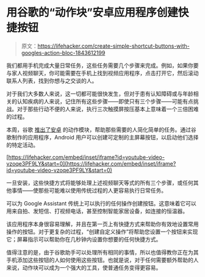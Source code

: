 # 用谷歌的“动作块”安卓应用程序创建快捷按钮

> 原文：<https://lifehacker.com/create-simple-shortcut-buttons-with-googles-action-bloc-1843612199>

我们都用手机完成大量日常任务，这些任务需要几个步骤来完成。例如，如果你要与家人视频聊天，你可能需要在手机上找到视频应用程序，点击打开它，然后滚动联系人列表，找到你想与之交谈的人。



对于我们大多数人来说，这一切都可能很快发生，但对于患有认知障碍或与年龄相关的认知疾病的人来说，记住所有这些步骤——即使只有三个步骤——可能有点挑战。对于那些行动不便的人来说，执行三次触摸屏按压基本上意味着一个三倍困难的过程。

本周，谷歌 [推出了安卓](https://play.google.com/store/apps/details?id=com.google.android.apps.accessibility.maui.actionblocks&hl=en_US) 的动作模块，帮助那些需要的人简化简单的任务。通过谷歌制作的应用程序，Android 用户可以创建可定制的主屏幕按钮，以启动他们选择的特定活动。

 [https://lifehacker.com/embed/inset/iframe?id=youtube-video-vzoqe3PF9LY&start=0](https://lifehacker.com/embed/inset/iframe?id=youtube-video-vzoqe3PF9LY&start=0) 

一旦安装，这些快捷方式将能够处理上述视频聊天等式的所有三个步骤，或任何其他事情——使那些可能难以使用传统过程的人更容易执行日常任务。

可以为 Google Assistant 传统上可以执行的任何操作创建按钮。这意味着它可以用来自拍、发短信、打视频电话，甚至控制智能家居设备，如连接的恒温器。

该应用程序本身很容易理解，并且在第一页上有快捷方式来帮助你有效地设置常用操作的按钮。对于更复杂的过程，“创建自定义操作”将帮助您设置一个按钮来实现它；屏幕指示可以帮助你在几秒钟内设置你想要的任何快捷方式。

值得注意的是，由于谷歌助手可以处理所有相同的事情，所以也值得教你正在为其手机添加这些按钮的人如何使用这些按钮。也就是说，对于任何需要额外帮助的人来说，动作块可以成为一个强大的工具，使普通任务变得更容易。